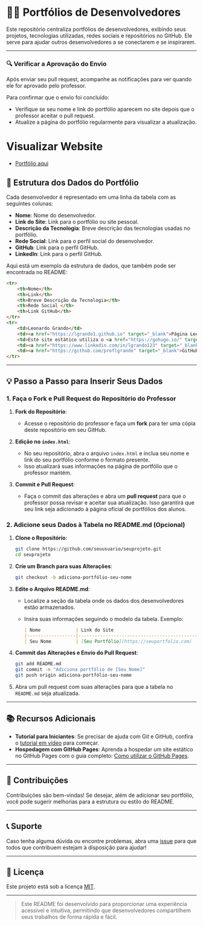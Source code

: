 # 🧑‍💻 Portfólios de Desenvolvedores

Este repositório centraliza portfólios de desenvolvedores, exibindo seus projetos, tecnologias utilizadas, redes sociais e repositórios no GitHub. Ele serve para ajudar outros desenvolvedores a se conectarem e se inspirarem.

---

### 🔍 Verificar a Aprovação do Envio

Após enviar seu pull request, acompanhe as notificações para ver quando ele for aprovado pelo professor. 

Para confirmar que o envio foi concluído:
- Verifique se seu nome e link do portfólio aparecem no site depois que o professor aceitar o pull request.
- Atualize a página do portfólio regularmente para visualizar a atualização.

# Visualizar Website
- [Portfólio aqui](https://proflgrando.github.io/ProgramacaoWEB-SI-6semestre2024/)

## 📄 Estrutura dos Dados do Portfólio

Cada desenvolvedor é representado em uma linha da tabela com as seguintes colunas:
- **Nome**: Nome do desenvolvedor.
- **Link do Site**: Link para o portfólio ou site pessoal.
- **Descrição da Tecnologia**: Breve descrição das tecnologias usadas no portfólio.
- **Rede Social**: Link para o perfil social do desenvolvedor.
- **GitHub**: Link para o perfil GitHub.
- **LinkedIn**: Link para o perfil GitHub.

Aqui está um exemplo da estrutura de dados, que também pode ser encontrada no README:

```html
<tr>
    <th>Nome</th>
    <th>Link</th>
    <th>Breve Descrição da Tecnologia</th>
    <th>Rede Social </th> 
    <th>Link GitHub</th>
</tr>
<tr>
    <td>Leonardo Grando</td>
    <td><a href="https://lgrando1.github.io" target="_blank">Página Leonardo Grando</a></td>
    <td>Este site estático utiliza o <a href="https://gohugo.io/" target="_blank">Framework Hugo</a> com o <a href="https://hugoblox.com/templates/details/academic-cv/" target="_blank">tema provido pela HugoBlox</a> e está hospedado no GitHub Pages.</td>
    <td><a href="https://www.linkedin.com/in/lgrando123" target="_blank">LinkedIn</a></td>
    <td><a href="https://github.com/proflgrando" target="_blank">GitHub</a></td>
</tr>
```

---

## 💡 Passo a Passo para Inserir Seus Dados

### 1. Faça o Fork e Pull Request do Repositório do Professor

1. **Fork do Repositório**:
   - Acesse o repositório do professor e faça um **fork** para ter uma cópia deste repositório em seu GitHub.

2. **Edição no `index.html`**:
   - No seu repositório, abra o arquivo `index.html` e inclua seu nome e link do seu portfólio conforme o formato presente.
   - Isso atualizará suas informações na página de portfólio que o professor mantém.

3. **Commit e Pull Request**:
   - Faça o commit das alterações e abra um **pull request** para que o professor possa revisar e aceitar sua atualização. Isso garantirá que seu link seja adicionado à página oficial de portfólios dos alunos.

### 2. Adicione seus Dados à Tabela no README.md (Opcional)

1. **Clone o Repositório**:
   ```bash
   git clone https://github.com/seuusuario/seuprojeto.git
   cd seuprojeto
   ```

2. **Crie um Branch para suas Alterações**:
   ```bash
   git checkout -b adiciona-portfólio-seu-nome
   ```

3. **Edite o Arquivo README.md**:
   - Localize a seção da tabela onde os dados dos desenvolvedores estão armazenados.
   - Insira suas informações seguindo o modelo da tabela. Exemplo:

     ```markdown
     | Nome             | Link do Site                                                                            | Descrição da Tecnologia                                                                                                                                                | Rede Social                                         | GitHub                                         |
     |------------------|-----------------------------------------------------------------------------------------|------------------------------------------------------------------------------------------------------------------------------------------------------------------------|-----------------------------------------------------|------------------------------------------------|
     | Seu Nome         | [Seu Portfólio](https://seuportfolio.com)                                               | Breve descrição sobre as tecnologias que você usou para construir seu site ou portfólio.                                         | [LinkedIn](https://www.linkedin.com/in/seu-perfil) | [GitHub](https://github.com/seuperfil)         |
     ```

4. **Commit das Alterações e Envio do Pull Request**:
   ```bash
   git add README.md
   git commit -m "Adiciona portfólio de [Seu Nome]"
   git push origin adiciona-portfólio-seu-nome
   ```

5. Abra um pull request com suas alterações para que a tabela no `README.md` seja atualizada.

---

## 📚 Recursos Adicionais

- **Tutorial para Iniciantes**: Se precisar de ajuda com Git e GitHub, confira o [tutorial em vídeo](https://youtu.be/3xeN0HXTt84?si=2feMUeK1weRPISgv) para começar.
- **Hospedagem com GitHub Pages**: Aprenda a hospedar um site estático no GitHub Pages com o guia completo: [Como utilizar o GitHub Pages](https://lgrando1.github.io/post/ghpages/).

---

## 🤝 Contribuições

Contribuições são bem-vindas! Se desejar, além de adicionar seu portfólio, você pode sugerir melhorias para a estrutura ou estilo do README. 

---

## 📞 Suporte

Caso tenha alguma dúvida ou encontre problemas, abra uma [issue](https://github.com/proflgrando/ProgramacaoWEB-SI-6semestre2024/issues) para que todos que contribuem estejam à disposição para ajudar!

---

## 🔖 Licença

Este projeto está sob a licença [MIT](LICENSE).

---

> Este README foi desenvolvido para proporcionar uma experiência acessível e intuitiva, permitindo que desenvolvedores compartilhem seus trabalhos de forma rápida e fácil.
